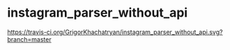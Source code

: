 # instagram_parser_without_api
https://travis-ci.org/GrigorKhachatryan/instagram_parser_without_api.svg?branch=master
